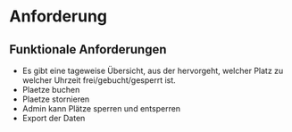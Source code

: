 # Anforderung

## Funktionale Anforderungen 
-	Es gibt eine tageweise Übersicht, aus der hervorgeht, welcher Platz zu welcher Uhrzeit frei/gebucht/gesperrt ist.
-	Plaetze buchen
-   Plaetze stornieren
-	Admin kann Plätze sperren und entsperren
-	Export der Daten 
